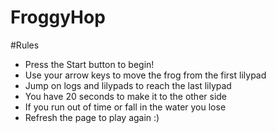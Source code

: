 # FroggyHop

#Rules
* Press the Start button to begin! 
* Use your arrow keys to move the frog from the first lilypad
* Jump on logs and lilypads to reach the last lilypad
* You have 20 seconds to make it to the other side
* If you run out of time or fall in the water you lose
* Refresh the page to play again :)

